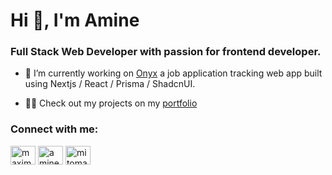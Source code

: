 <h1>Hi 👋, I'm Amine</h1>
<h3>Full Stack Web Developer with passion for frontend developer.</h3>

- 🔭 I’m currently working on [Onyx](https://github.com/amine-tayani/onyxapp) a job application tracking web app built using Nextjs / React / Prisma / ShadcnUI.

- 👨‍💻 Check out my projects on my [portfolio](https://aminety.is-a.dev/)


<h3 align="left">Connect with me:</h3>
<p align="left">
<a href="https://twitter.com/maximadotdev" target="blank"><img align="center" src="https://raw.githubusercontent.com/rahuldkjain/github-profile-readme-generator/master/src/images/icons/Social/twitter.svg" alt="maximadotdev" height="30" width="40" /></a>
<a href="https://linkedin.com/in/aminety" target="blank"><img align="center" src="https://raw.githubusercontent.com/rahuldkjain/github-profile-readme-generator/master/src/images/icons/Social/linked-in-alt.svg" alt="aminety" height="30" width="40" /></a>
<a href="https://dribbble.com/mitomaru" target="blank"><img align="center" src="https://raw.githubusercontent.com/rahuldkjain/github-profile-readme-generator/master/src/images/icons/Social/dribbble.svg" alt="mitomaru" height="30" width="40" /></a>
</p>
